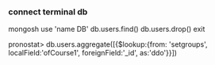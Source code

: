 ### connect terminal db
mongosh
use 'name DB'
db.users.find()
db.users.drop()
exit

pronostat> db.users.aggregate([{$lookup:{from: 'setgroups', localField:'ofCourse1', foreignField:'_id', as:'ddo'}}])
